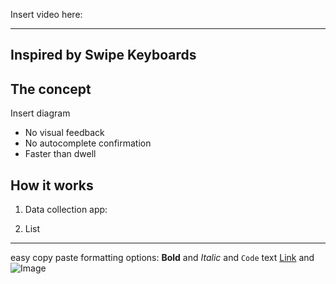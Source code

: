 
Insert video here:

---

## Inspired by Swipe Keyboards

## The concept

Insert diagram

- No visual feedback
- No autocomplete confirmation
- Faster than dwell


## How it works

1. Data collection app:



2. List




---
easy copy paste formatting options:
**Bold** and _Italic_ and `Code` text
[Link](url) and ![Image](src)
